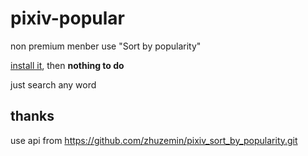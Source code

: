 <!--
 * @Date: 2021-03-14 17:01:02
 * @LastEditors: lisonge
 * @Author: lisonge
 * @LastEditTime: 2021-03-23 15:02:10
-->

# pixiv-popular

non premium menber use "Sort by popularity"

[install it](https://greasyfork.org/zh-CN/scripts/423826), then **nothing to do**

just search any word

## thanks

use api from <https://github.com/zhuzemin/pixiv_sort_by_popularity.git>
